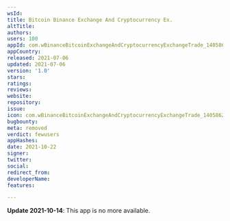```yaml
---
wsId: 
title: Bitcoin Binance Exchange And Cryptocurrency Ex.
altTitle: 
authors: 
users: 100
appId: com.wBinanceBitcoinExchangeAndCryptocurrencyExchangeTrade_14058627
appCountry: 
released: 2021-07-06
updated: 2021-07-06
version: '1.0'
stars: 
ratings: 
reviews: 
website: 
repository: 
issue: 
icon: com.wBinanceBitcoinExchangeAndCryptocurrencyExchangeTrade_14058627.jpg
bugbounty: 
meta: removed
verdict: fewusers
appHashes: 
date: 2021-10-22
signer: 
twitter: 
social: 
redirect_from: 
developerName: 
features: 

---
```


**Update 2021-10-14**: This app is no more available.

